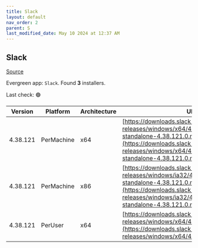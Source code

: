 ```yaml
---
title: Slack
layout: default
nav_order: 2
parent: S
last_modified_date: May 10 2024 at 12:37 AM
---
```


## Slack

[Source](https://slack.com/intl/en-au/help/articles/212475728-Deploy-Slack-via-Microsoft-Installer)

Evergreen app: `Slack`. Found **3** installers.

Last check: 🟢

| Version  | Platform   | Architecture | URI                                                                                                                                                                                                                |
| -------- | ---------- | ------------ | ------------------------------------------------------------------------------------------------------------------------------------------------------------------------------------------------------------------ |
| 4.38.121 | PerMachine | x64          | [https://downloads.slack-edge.com/desktop-releases/windows/x64/4.38.121/slack-standalone-4.38.121.0.msi](https://downloads.slack-edge.com/desktop-releases/windows/x64/4.38.121/slack-standalone-4.38.121.0.msi)   |
| 4.38.121 | PerMachine | x86          | [https://downloads.slack-edge.com/desktop-releases/windows/ia32/4.38.121/slack-standalone-4.38.121.0.msi](https://downloads.slack-edge.com/desktop-releases/windows/ia32/4.38.121/slack-standalone-4.38.121.0.msi) |
| 4.38.121 | PerUser    | x64          | [https://downloads.slack-edge.com/desktop-releases/windows/x64/4.38.121/SlackSetup.msi](https://downloads.slack-edge.com/desktop-releases/windows/x64/4.38.121/SlackSetup.msi)                                     |
